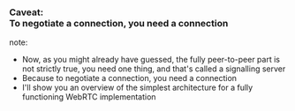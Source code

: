 ###  <span class="highlight">Caveat:</span><br> To negotiate a connection, you need a connection

note:
- Now, as you might already have guessed, the fully peer-to-peer part is not strictly true, you need one thing, and that's called a signalling server
- Because to negotiate a connection, you need a connection
- I'll show you an overview of the simplest architecture for a fully functioning WebRTC implementation
